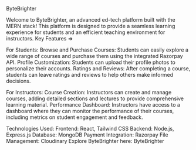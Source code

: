ByteBrighter

Welcome to ByteBrighter, an advanced ed-tech platform built with the MERN stack! This platform is designed to provide a seamless learning experience for students and an efficient teaching environment for instructors.
Key Features =>

For Students: 
Browse and Purchase Courses: Students can easily explore a wide range of courses and purchase them using the integrated Razorpay API.
Profile Customization: Students can upload their profile photos to personalize their accounts.
Ratings and Reviews: After completing a course, students can leave ratings and reviews to help others make informed decisions.

For Instructors: 
Course Creation: Instructors can create and manage courses, adding detailed sections and lectures to provide comprehensive learning material.
Performance Dashboard: Instructors have access to a dashboard where they can monitor the performance of their courses, including metrics on student engagement and feedback.

Technologies Used:
Frontend: React, Tailwind CSS
Backend: Node.js, Express.js
Database: MongoDB
Payment Integration: Razorpay
File Management: Cloudinary
Explore ByteBrighter here: ByteBrighter
